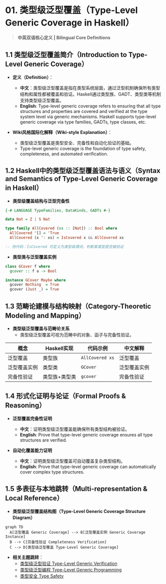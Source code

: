 # 01. 类型级泛型覆盖（Type-Level Generic Coverage in Haskell）

> **中英双语核心定义 | Bilingual Core Definitions**

## 1.1 类型级泛型覆盖简介（Introduction to Type-Level Generic Coverage）

- **定义（Definition）**：
  - **中文**：类型级泛型覆盖是指在类型系统层面，通过泛型机制确保所有类型结构和属性都被覆盖和验证。Haskell通过类型族、GADT、类型类等机制支持类型级泛型覆盖。
  - **English**: Type-level generic coverage refers to ensuring that all type structures and properties are covered and verified at the type system level via generic mechanisms. Haskell supports type-level generic coverage via type families, GADTs, type classes, etc.

- **Wiki风格国际化解释（Wiki-style Explanation）**：
  - 类型级泛型覆盖是类型安全、完备性和自动化验证的基础。
  - Type-level generic coverage is the foundation of type safety, completeness, and automated verification.

## 1.2 Haskell中的类型级泛型覆盖语法与语义（Syntax and Semantics of Type-Level Generic Coverage in Haskell）

- **类型级覆盖结构与泛型完备性**

```haskell
{-# LANGUAGE TypeFamilies, DataKinds, GADTs #-}

data Nat = Z | S Nat

type family AllCovered (xs :: [Nat]) :: Bool where
  AllCovered '[] = 'True
  AllCovered (x ': xs) = IsCovered x && AllCovered xs

-- 伪代码：IsCovered 可定义为类型级谓词，判断某类型是否被验证
```

- **类型类与泛型覆盖实例**

```haskell
class GCover f where
  gcover :: f a -> Bool

instance GCover Maybe where
  gcover Nothing  = True
  gcover (Just _) = True
```

## 1.3 范畴论建模与结构映射（Category-Theoretic Modeling and Mapping）

- **类型级泛型覆盖与范畴论关系**
  - 类型级泛型覆盖可视为范畴中的对象、函子与完备性验证。

| 概念 | Haskell实现 | 代码示例 | 中文解释 |
|------|-------------|----------|----------|
| 泛型覆盖 | 类型族 | `AllCovered xs` | 泛型覆盖 |
| 泛型覆盖实例 | 类型类 | `GCover` | 泛型覆盖实例 |
| 完备性验证 | 类型族+类型类 | `gcover` | 完备性验证 |

## 1.4 形式化证明与论证（Formal Proofs & Reasoning）

- **泛型覆盖完备性证明**
  - **中文**：证明类型级泛型覆盖能确保所有类型结构被验证。
  - **English**: Prove that type-level generic coverage ensures all type structures are verified.

- **自动化覆盖能力证明**
  - **中文**：证明类型级泛型覆盖可自动覆盖复杂类型结构。
  - **English**: Prove that type-level generic coverage can automatically cover complex type structures.

## 1.5 多表征与本地跳转（Multi-representation & Local Reference）

- **类型级泛型覆盖结构图（Type-Level Generic Coverage Structure Diagram）**

```mermaid
graph TD
  A[泛型覆盖 Generic Coverage] --> B[泛型覆盖实例 Generic Coverage Instance]
  B --> C[完备性验证 Completeness Verification]
  C --> D[类型级泛型覆盖 Type-Level Generic Coverage]
```

- **相关主题跳转**：
  - [类型级泛型验证 Type-Level Generic Verification](./01-Type-Level-Generic-Verification.md)
  - [类型级泛型编程 Type-Level Generic Programming](./01-Type-Level-Generic-Programming.md)
  - [类型安全 Type Safety](./01-Type-Safety.md)
